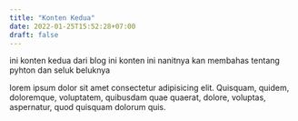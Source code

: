 ```yaml
---
title: "Konten Kedua"
date: 2022-01-25T15:52:28+07:00
draft: false
---
```


ini konten kedua dari blog ini
konten ini nanitnya kan membahas tentang pyhton dan seluk beluknya

lorem ipsum dolor sit amet consectetur adipisicing elit. Quisquam, quidem,
doloremque, voluptatem, quibusdam quae quaerat, dolore, voluptas,
aspernatur, quod quisquam dolorum quis.
